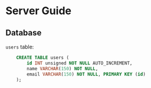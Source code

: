 # Server Guide

## Database
`users` table:
```sql
    CREATE TABLE users ( 
        id INT unsigned NOT NULL AUTO_INCREMENT,  
        name VARCHAR(150) NOT NULL, 
        email VARCHAR(150) NOT NULL, PRIMARY KEY (id)  
    );
```
